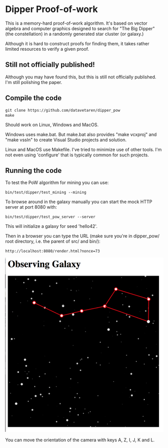 # Dipper Proof-of-work

This is a memory-hard proof-of-work algorithm. It's based on vector
algebra and computer graphics designed to search for "The Big Dipper"
(the constellation) in a randomly generated star cluster (or galaxy.)

Although it is hard to construct proofs for finding them, it takes
rather limited resources to verify a given proof.

## Still not officially published!

Although you may have found this, but this is still not officially
published. I'm still polishing the paper.

## Compile the code

```
git clone https://github.com/datavetaren/dipper_pow
make
```

Should work on Linux, Windows and MacOS.

Windows uses make.bat. But make.bat also provides "make vcxproj" and
"make vssln" to create Visual Studio projects and solution.

Linux and MacOS use Makefile. I've tried to minimize use of other
tools.  I'm not even using 'configure' that is typically common for
such projects.

## Running the code

To test the PoW algorithm for mining you can use:

```
bin/test/dipper/test_mining --mining
```

To browse around in the galaxy manually you can start the mock HTTP
server at port 8080 with:

```
bin/test/dipper/test_pow_server --server
```

This will initialize a galaxy for seed 'hello42'.

Then in a browser you can type the URL (make sure you're in dipper_pow/ root directory, i.e. the parent of src/ and bin/):

```
http://localhost:8080/render.html?nonce=73
```

![Running server](doc/dipper_server.png?raw=true "Running server")

You can move the orientation of the camera with keys A, Z, I, J, K and L.

